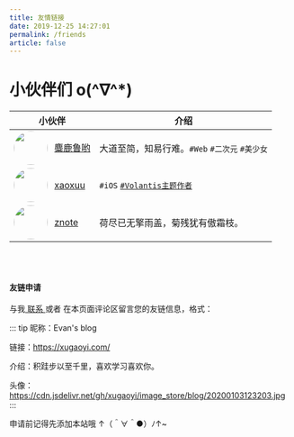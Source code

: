 ```yaml
---
title: 友情链接
date: 2019-12-25 14:27:01
permalink: /friends
article: false
---
```


# 小伙伴们 o(^∇^*)

| 小伙伴                                                       | 介绍                 |
| ------------------------------------------------------------ | -------------------- |
| <img src="https://cdn.jsdelivr.net/gh/xugaoyi/image_store/blog/20200122153807.jpg" class="headImg">[麋鹿鲁哟](https://www.cnblogs.com/miluluyo/) | 大道至简，知易行难。`#Web` `#二次元` `#美少女` |
| <img src="https://cdn.jsdelivr.net/gh/xaoxuu/assets@master/avatar/avatar.png" class="headImg">[xaoxuu](https://xaoxuu.com) | `#iOS` [`#Volantis主题作者`](https://volantis.js.org/) |
| <img src="https://zpj80231.gitee.io/znote/vuepress/head-fish.jpg" class="headImg">[znote](https://zpj80231.gitee.io/znote/) | 荷尽已无擎雨盖，菊残犹有傲霜枝。|

<br><br>

#### 友链申请

与我[ 联系 ](/about/#联系)或者 在本页面评论区留言您的友链信息，格式：

::: tip
昵称：Evan's blog

链接：<https://xugaoyi.com/>

介绍：积跬步以至千里，喜欢学习喜欢你。

头像：<https://cdn.jsdelivr.net/gh/xugaoyi/image_store/blog/20200103123203.jpg>
:::

申请前记得先添加本站哦 ↑（＾∀＾●）ﾉ↑~


<style scoped>
  .custom-block-title{display:none;}
  .headImg{width:60px;height:60px;border-radius: 50%;float: left;margin-right: 12px;}
  .headImg + a{line-height:60px;}
</style>